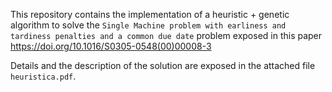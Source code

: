 This repository contains the implementation of a heuristic + genetic algorithm to solve the `Single Machine problem with earliness and tardiness penalties and a common due date` problem exposed in this paper https://doi.org/10.1016/S0305-0548(00)00008-3

Details and the description of the solution are exposed in the attached file `heuristica.pdf`.
